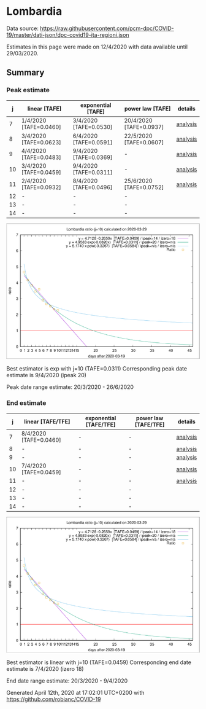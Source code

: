 # Lombardia


Data source: https://raw.githubusercontent.com/pcm-dpc/COVID-19/master/dati-json/dpc-covid19-ita-regioni.json

Estimates in this page were made on 12/4/2020 with data available until 29/03/2020.


## Summary 

### Peak estimate 
|j|linear [TAFE]|exponential [TAFE]|power law [TAFE]|details|
|---|----|-----------|---------|-------|
|7|1/4/2020 [TAFE=0.0460]|3/4/2020 [TAFE=0.0530]|20/4/2020 [TAFE=0.0937]|[analysis](COVID-19_lombardia_j7_2020-03-29.md)|
|8|3/4/2020 [TAFE=0.0623]|6/4/2020 [TAFE=0.0591]|22/5/2020 [TAFE=0.0607]|[analysis](COVID-19_lombardia_j8_2020-03-29.md)|
|9|4/4/2020 [TAFE=0.0483]|9/4/2020 [TAFE=0.0369]|-|[analysis](COVID-19_lombardia_j9_2020-03-29.md)|
|10|3/4/2020 [TAFE=0.0459]|9/4/2020 [TAFE=0.0311]|-|[analysis](COVID-19_lombardia_j10_2020-03-29.md)|
|11|2/4/2020 [TAFE=0.0932]|8/4/2020 [TAFE=0.0496]|25/6/2020 [TAFE=0.0752]|[analysis](COVID-19_lombardia_j11_2020-03-29.md)|
|12|-|-|-||
|13|-|-|-||
|14|-|-|-||

![best peak estimate](COVID-19_lombardia_j10_2020-03-29.png)

Best estimator is exp with j=10 (TAFE=0.0311)
Corresponding peak date estimate is 9/4/2020 (ipeak 20)


Peak date range estimate: 20/3/2020 - 26/6/2020

### End estimate 
|j|linear [TAFE/TFE]|exponential [TAFE/TFE]|power law [TAFE/TFE]|details|
|---|----|-----------|---------|-------|
|7|8/4/2020 [TAFE=0.0460]|-|-|[analysis](COVID-19_lombardia_j7_2020-03-29.md)|
|8|-|-|-|[analysis](COVID-19_lombardia_j8_2020-03-29.md)|
|9|-|-|-|[analysis](COVID-19_lombardia_j9_2020-03-29.md)|
|10|7/4/2020 [TAFE=0.0459]|-|-|[analysis](COVID-19_lombardia_j10_2020-03-29.md)|
|11|-|-|-|[analysis](COVID-19_lombardia_j11_2020-03-29.md)|
|12|-|-|-||
|13|-|-|-||
|14|-|-|-||

![best zero estimate](COVID-19_lombardia_j10_2020-03-29.png)

Best estimator is linear with j=10 (TAFE=0.0459)
Corresponding end date estimate is 7/4/2020 (izero 18)


End date range estimate: 20/3/2020 - 9/4/2020

Generated April 12th, 2020 at 17:02:01 UTC+0200 with https://github.com/robianc/COVID-19
